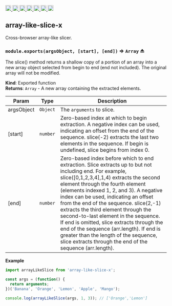 <a
  href="https://travis-ci.org/Xotic750/array-like-slice-x"
  title="Travis status">
<img
  src="https://travis-ci.org/Xotic750/array-like-slice-x.svg?branch=master"
  alt="Travis status" height="18">
</a>
<a
  href="https://david-dm.org/Xotic750/array-like-slice-x"
  title="Dependency status">
<img src="https://david-dm.org/Xotic750/array-like-slice-x/status.svg"
  alt="Dependency status" height="18"/>
</a>
<a
  href="https://david-dm.org/Xotic750/array-like-slice-x?type=dev"
  title="devDependency status">
<img src="https://david-dm.org/Xotic750/array-like-slice-x/dev-status.svg"
  alt="devDependency status" height="18"/>
</a>
<a
  href="https://badge.fury.io/js/array-like-slice-x"
  title="npm version">
<img src="https://badge.fury.io/js/array-like-slice-x.svg"
  alt="npm version" height="18">
</a>
<a
  href="https://www.jsdelivr.com/package/npm/array-like-slice-x"
  title="jsDelivr hits">
<img src="https://data.jsdelivr.com/v1/package/npm/array-like-slice-x/badge?style=rounded"
  alt="jsDelivr hits" height="18">
</a>
<a
  href="https://bettercodehub.com/results/Xotic750/array-like-slice-x"
  title="bettercodehub score">
<img src="https://bettercodehub.com/edge/badge/Xotic750/array-like-slice-x?branch=master"
  alt="bettercodehub score" height="18">
</a>
<a
  href="https://coveralls.io/github/Xotic750/array-like-slice-x?branch=master"
  title="Coverage Status">
<img src="https://coveralls.io/repos/github/Xotic750/array-like-slice-x/badge.svg?branch=master"
  alt="Coverage Status" height="18">
</a>

<a name="module_array-like-slice-x"></a>

## array-like-slice-x

Cross-browser array-like slicer.

<a name="exp_module_array-like-slice-x--module.exports"></a>

### `module.exports(argsObject, [start], [end])` ⇒ <code>Array</code> ⏏

The slice() method returns a shallow copy of a portion of an array into a new
array object selected from begin to end (end not included). The original
array will not be modified.

**Kind**: Exported function  
**Returns**: <code>Array</code> - A new array containing the extracted elements.

| Param      | Type                | Description                                                                                                                                                                                                                                                                                                                                                                                                                                                                                                                                                                                         |
| ---------- | ------------------- | --------------------------------------------------------------------------------------------------------------------------------------------------------------------------------------------------------------------------------------------------------------------------------------------------------------------------------------------------------------------------------------------------------------------------------------------------------------------------------------------------------------------------------------------------------------------------------------------------- |
| argsObject | <code>Object</code> | The `arguments` to slice.                                                                                                                                                                                                                                                                                                                                                                                                                                                                                                                                                                           |
| [start]    | <code>number</code> | Zero-based index at which to begin extraction. A negative index can be used, indicating an offset from the end of the sequence. slice(-2) extracts the last two elements in the sequence. If begin is undefined, slice begins from index 0.                                                                                                                                                                                                                                                                                                                                                         |
| [end]      | <code>number</code> | Zero-based index before which to end extraction. Slice extracts up to but not including end. For example, slice([0,1,2,3,4],1,4) extracts the second element through the fourth element (elements indexed 1, 2, and 3). A negative index can be used, indicating an offset from the end of the sequence. slice(2,-1) extracts the third element through the second-to-last element in the sequence. If end is omitted, slice extracts through the end of the sequence (arr.length). If end is greater than the length of the sequence, slice extracts through the end of the sequence (arr.length). |

**Example**

```js
import arrayLikeSlice from 'array-like-slice-x';

const args = (function() {
  return arguments;
})('Banana', 'Orange', 'Lemon', 'Apple', 'Mango');

console.log(arrayLikeSlice(args, 1, 3)); // ['Orange','Lemon']
```
